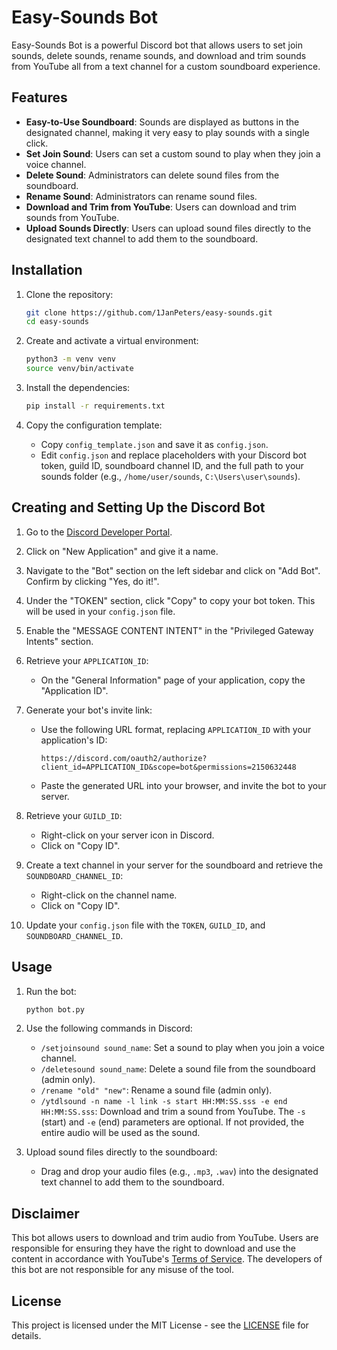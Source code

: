 # Easy-Sounds Bot

Easy-Sounds Bot is a powerful Discord bot that allows users to set join sounds, delete sounds, rename sounds, and download and trim sounds from YouTube all from a text channel for a custom soundboard experience.

## Features

- **Easy-to-Use Soundboard**: Sounds are displayed as buttons in the designated channel, making it very easy to play sounds with a single click.
- **Set Join Sound**: Users can set a custom sound to play when they join a voice channel.
- **Delete Sound**: Administrators can delete sound files from the soundboard.
- **Rename Sound**: Administrators can rename sound files.
- **Download and Trim from YouTube**: Users can download and trim sounds from YouTube.
- **Upload Sounds Directly**: Users can upload sound files directly to the designated text channel to add them to the soundboard.

## Installation

1. Clone the repository:
    ```sh
    git clone https://github.com/1JanPeters/easy-sounds.git
    cd easy-sounds
    ```

2. Create and activate a virtual environment:
    ```sh
    python3 -m venv venv
    source venv/bin/activate
    ```

3. Install the dependencies:
    ```sh
    pip install -r requirements.txt
    ```

4. Copy the configuration template:
    - Copy `config_template.json` and save it as `config.json`.
    - Edit `config.json` and replace placeholders with your Discord bot token, guild ID, soundboard channel ID, and the full path to your sounds folder (e.g., `/home/user/sounds`, `C:\Users\user\sounds`).


## Creating and Setting Up the Discord Bot

1. Go to the [Discord Developer Portal](https://discord.com/developers/applications).

2. Click on "New Application" and give it a name.

3. Navigate to the "Bot" section on the left sidebar and click on "Add Bot". Confirm by clicking "Yes, do it!".

4. Under the "TOKEN" section, click "Copy" to copy your bot token. This will be used in your `config.json` file.

5. Enable the "MESSAGE CONTENT INTENT" in the "Privileged Gateway Intents" section.

6. Retrieve your `APPLICATION_ID`:
    - On the "General Information" page of your application, copy the "Application ID".

7. Generate your bot's invite link:
    - Use the following URL format, replacing `APPLICATION_ID` with your application's ID:
      ```
      https://discord.com/oauth2/authorize?client_id=APPLICATION_ID&scope=bot&permissions=2150632448
      ```
    - Paste the generated URL into your browser, and invite the bot to your server.

8. Retrieve your `GUILD_ID`:
    - Right-click on your server icon in Discord.
    - Click on "Copy ID".

9. Create a text channel in your server for the soundboard and retrieve the `SOUNDBOARD_CHANNEL_ID`:
    - Right-click on the channel name.
    - Click on "Copy ID".

10. Update your `config.json` file with the `TOKEN`, `GUILD_ID`, and `SOUNDBOARD_CHANNEL_ID`.

## Usage

1. Run the bot:
    ```sh
    python bot.py
    ```

2. Use the following commands in Discord:
    - `/setjoinsound sound_name`: Set a sound to play when you join a voice channel.
    - `/deletesound sound_name`: Delete a sound file from the soundboard (admin only).
    - `/rename "old" "new"`: Rename a sound file (admin only).
    - `/ytdlsound -n name -l link -s start HH:MM:SS.sss -e end HH:MM:SS.sss`: Download and trim a sound from YouTube. The `-s` (start) and `-e` (end) parameters are optional. If not provided, the entire audio will be used as the sound.

3. Upload sound files directly to the soundboard:
    - Drag and drop your audio files (e.g., `.mp3`, `.wav`) into the designated text channel to add them to the soundboard.

## Disclaimer

This bot allows users to download and trim audio from YouTube. Users are responsible for ensuring they have the right to download and use the content in accordance with YouTube's [Terms of Service](https://www.youtube.com/static?template=terms). The developers of this bot are not responsible for any misuse of the tool.

## License

This project is licensed under the MIT License - see the [LICENSE](LICENSE) file for details.
